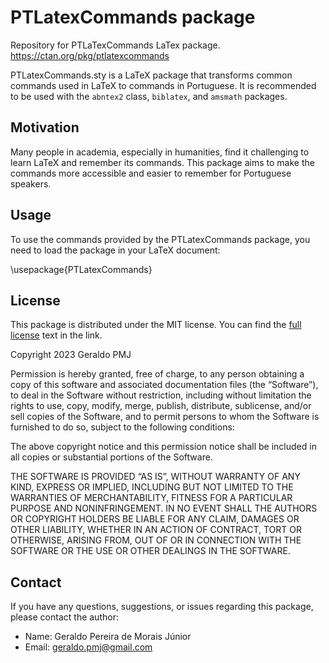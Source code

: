 # PTLatexCommands package

Repository for PTLaTexCommands LaTex package. https://ctan.org/pkg/ptlatexcommands

PTLatexCommands.sty is a LaTeX package that transforms common commands used in LaTeX to commands in Portuguese. It is recommended to be used with the `abntex2` class, `biblatex`, and `amsmath` packages.

## Motivation

Many people in academia, especially in humanities, find it challenging to learn LaTeX and remember its commands. This package aims to make the commands more accessible and easier to remember for Portuguese speakers.

## Usage

To use the commands provided by the PTLatexCommands package, you need to load the package in your LaTeX document:

\usepackage{PTLatexCommands}

## License

This package is distributed under the MIT license. You can find the [full license](https://opensource.org/license/mit/) text in the link.

Copyright 2023 Geraldo PMJ

Permission is hereby granted, free of charge, to any person obtaining a copy of this software and associated documentation files (the “Software”), to deal in the Software without restriction, including without limitation the rights to use, copy, modify, merge, publish, distribute, sublicense, and/or sell copies of the Software, and to permit persons to whom the Software is furnished to do so, subject to the following conditions:

The above copyright notice and this permission notice shall be included in all copies or substantial portions of the Software.

THE SOFTWARE IS PROVIDED “AS IS”, WITHOUT WARRANTY OF ANY KIND, EXPRESS OR IMPLIED, INCLUDING BUT NOT LIMITED TO THE WARRANTIES OF MERCHANTABILITY, FITNESS FOR A PARTICULAR PURPOSE AND NONINFRINGEMENT. IN NO EVENT SHALL THE AUTHORS OR COPYRIGHT HOLDERS BE LIABLE FOR ANY CLAIM, DAMAGES OR OTHER LIABILITY, WHETHER IN AN ACTION OF CONTRACT, TORT OR OTHERWISE, ARISING FROM, OUT OF OR IN CONNECTION WITH THE SOFTWARE OR THE USE OR OTHER DEALINGS IN THE SOFTWARE.

## Contact

If you have any questions, suggestions, or issues regarding this package, please contact the author:

-   Name: Geraldo Pereira de Morais Júnior
-   Email: [geraldo.pmj@gmail.com](mailto:geraldo.pmj@gmail.com)
